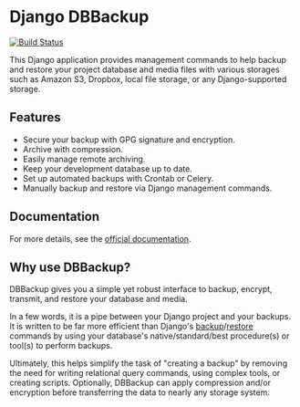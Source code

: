 # Django DBBackup

[![Build Status](https://github.com/Archmonger/django-dbbackup/actions/workflows/ci.yml/badge.svg)](https://github.com/Archmonger/django-dbbackup/actions)

This Django application provides management commands to help backup and restore your project database and media files with various storages such as Amazon S3, Dropbox, local file storage, or any Django-supported storage.

## Features

-   Secure your backup with GPG signature and encryption.
-   Archive with compression.
-   Easily manage remote archiving.
-   Keep your development database up to date.
-   Set up automated backups with Crontab or Celery.
-   Manually backup and restore via Django management commands.

## Documentation

For more details, see the [official documentation](https://archmonger.github.io/django-dbbackup/).

## Why use DBBackup?

DBBackup gives you a simple yet robust interface to backup, encrypt, transmit, and restore your database and media.

In a few words, it is a pipe between your Django project and your backups. It is written to be far more efficient than Django's [backup](https://docs.djangoproject.com/en/stable/ref/django-admin/)/[restore](https://docs.djangoproject.com/en/5.2/ref/django-admin/#loaddata) commands by using your database's native/standard/best procedure(s) or tool(s) to perform backups.

Ultimately, this helps simplify the task of "creating a backup" by removing the need for writing relational query commands, using complex tools, or creating scripts. Optionally, DBBackup can apply compression and/or encryption before transferring the data to nearly any storage system.
